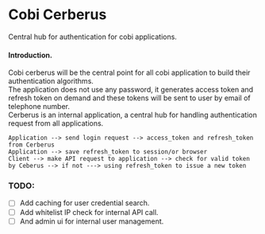 # Cobi Cerberus
Central hub for authentication for cobi applications.

#### Introduction.

Cobi cerberus will be the central point for all cobi application to build their authentication algorithms.  
The application does not use any password, it generates access token and refresh token on demand and these tokens will be sent to user by email of telephone number.  
Cerberus is an internal application, a central hub for handling authentication request from all applications.

`Application --> send login request --> access_token and refresh_token from Cerberus`  
`Application --> save refresh_token to session/or browser`  
`Client --> make API request to application --> check for valid token by Ceberus --> if not ---> using refresh_token to issue a new token`


### TODO:
- [ ] Add caching for user credential search.
- [ ] Add whitelist IP check for internal API call.
- [ ] And admin ui for internal user management.
